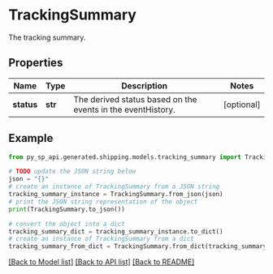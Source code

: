 # TrackingSummary

The tracking summary.

## Properties

Name | Type | Description | Notes
------------ | ------------- | ------------- | -------------
**status** | **str** | The derived status based on the events in the eventHistory. | [optional] 

## Example

```python
from py_sp_api.generated.shipping.models.tracking_summary import TrackingSummary

# TODO update the JSON string below
json = "{}"
# create an instance of TrackingSummary from a JSON string
tracking_summary_instance = TrackingSummary.from_json(json)
# print the JSON string representation of the object
print(TrackingSummary.to_json())

# convert the object into a dict
tracking_summary_dict = tracking_summary_instance.to_dict()
# create an instance of TrackingSummary from a dict
tracking_summary_from_dict = TrackingSummary.from_dict(tracking_summary_dict)
```
[[Back to Model list]](../README.md#documentation-for-models) [[Back to API list]](../README.md#documentation-for-api-endpoints) [[Back to README]](../README.md)


